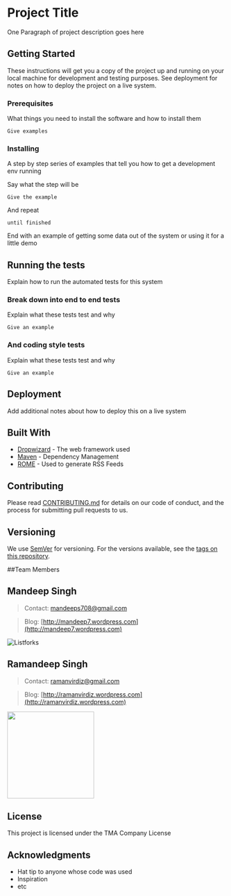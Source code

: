 # Project Title

One Paragraph of project description goes here

## Getting Started

These instructions will get you a copy of the project up and running on your local machine for development and testing purposes. See deployment for notes on how to deploy the project on a live system.

### Prerequisites

What things you need to install the software and how to install them

```
Give examples
```

### Installing

A step by step series of examples that tell you how to get a development env running

Say what the step will be

```
Give the example
```

And repeat

```
until finished
```

End with an example of getting some data out of the system or using it for a little demo

## Running the tests

Explain how to run the automated tests for this system

### Break down into end to end tests

Explain what these tests test and why

```
Give an example
```

### And coding style tests

Explain what these tests test and why

```
Give an example
```

## Deployment

Add additional notes about how to deploy this on a live system

## Built With

* [Dropwizard](http://www.dropwizard.io/1.0.2/docs/) - The web framework used
* [Maven](https://maven.apache.org/) - Dependency Management
* [ROME](https://rometools.github.io/rome/) - Used to generate RSS Feeds

## Contributing

Please read [CONTRIBUTING.md](https://gist.github.com/PurpleBooth/b24679402957c63ec426) for details on our code of conduct, and the process for submitting pull requests to us.

## Versioning

We use [SemVer](http://semver.org/) for versioning. For the versions available, see the [tags on this repository](https://github.com/your/project/tags).

##<a name="team"></a>Team Members

Mandeep Singh
-
 >Contact: <mandeeps708@gmail.com>

 >Blog: [http://mandeep7.wordpress.com](http://mandeep7.wordpress.com)

![Listforks](https://gitlab.com/uploads/-/system/user/avatar/1884662/avatar.png) 

Ramandeep Singh
-
> Contact: <ramanvirdiz@gmail.com>

 >Blog: [http://ramanvirdiz.wordpress.com](http://ramanvirdiz.wordpress.com)

<img height="200" src="https://avatars1.githubusercontent.com/u/7791892?v=3&s=400">

## License

This project is licensed under the TMA Company License

## Acknowledgments

* Hat tip to anyone whose code was used
* Inspiration
* etc
